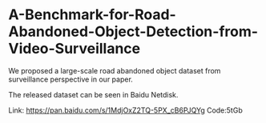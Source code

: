 # A-Benchmark-for-Road-Abandoned-Object-Detection-from-Video-Surveillance

We proposed a large-scale road abandoned object dataset from surveillance perspective in our paper.

The released dataset can be seen in Baidu Netdisk.

Link: https://pan.baidu.com/s/1MdjOxZ2TQ-5PX_cB6PJQYg Code:5tGb

